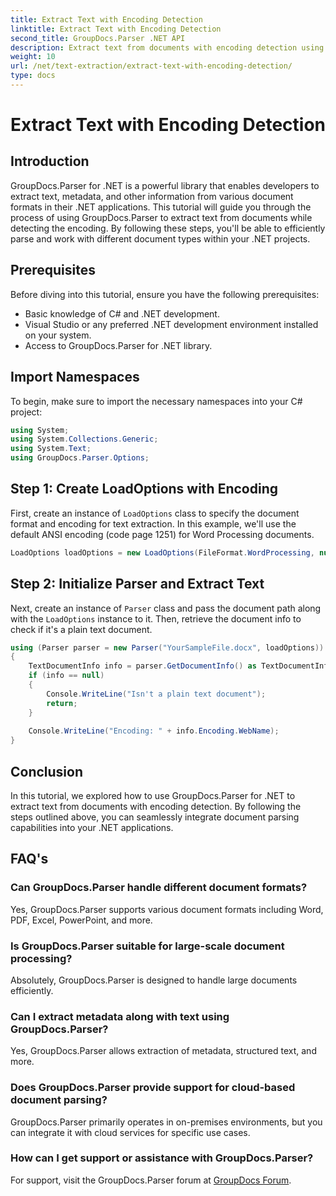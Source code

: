 ```yaml
---
title: Extract Text with Encoding Detection
linktitle: Extract Text with Encoding Detection
second_title: GroupDocs.Parser .NET API
description: Extract text from documents with encoding detection using GroupDocs.Parser for .NET. Efficiently parse various formats in your .NET applications.
weight: 10
url: /net/text-extraction/extract-text-with-encoding-detection/
type: docs
---
```

# Extract Text with Encoding Detection

## Introduction
GroupDocs.Parser for .NET is a powerful library that enables developers to extract text, metadata, and other information from various document formats in their .NET applications. This tutorial will guide you through the process of using GroupDocs.Parser to extract text from documents while detecting the encoding. By following these steps, you'll be able to efficiently parse and work with different document types within your .NET projects.
## Prerequisites
Before diving into this tutorial, ensure you have the following prerequisites:
- Basic knowledge of C# and .NET development.
- Visual Studio or any preferred .NET development environment installed on your system.
- Access to GroupDocs.Parser for .NET library.

## Import Namespaces
To begin, make sure to import the necessary namespaces into your C# project:
```csharp
using System;
using System.Collections.Generic;
using System.Text;
using GroupDocs.Parser.Options;
```
## Step 1: Create LoadOptions with Encoding
First, create an instance of `LoadOptions` class to specify the document format and encoding for text extraction. In this example, we'll use the default ANSI encoding (code page 1251) for Word Processing documents.
```csharp
LoadOptions loadOptions = new LoadOptions(FileFormat.WordProcessing, null, null, Encoding.GetEncoding(1251));
```
## Step 2: Initialize Parser and Extract Text
Next, create an instance of `Parser` class and pass the document path along with the `LoadOptions` instance to it. Then, retrieve the document info to check if it's a plain text document.
```csharp
using (Parser parser = new Parser("YourSampleFile.docx", loadOptions))
{
    TextDocumentInfo info = parser.GetDocumentInfo() as TextDocumentInfo;
    if (info == null)
    {
        Console.WriteLine("Isn't a plain text document");
        return;
    }
    
    Console.WriteLine("Encoding: " + info.Encoding.WebName);
}
```

## Conclusion
In this tutorial, we explored how to use GroupDocs.Parser for .NET to extract text from documents with encoding detection. By following the steps outlined above, you can seamlessly integrate document parsing capabilities into your .NET applications.

## FAQ's
### Can GroupDocs.Parser handle different document formats?
Yes, GroupDocs.Parser supports various document formats including Word, PDF, Excel, PowerPoint, and more.
### Is GroupDocs.Parser suitable for large-scale document processing?
Absolutely, GroupDocs.Parser is designed to handle large documents efficiently.
### Can I extract metadata along with text using GroupDocs.Parser?
Yes, GroupDocs.Parser allows extraction of metadata, structured text, and more.
### Does GroupDocs.Parser provide support for cloud-based document parsing?
GroupDocs.Parser primarily operates in on-premises environments, but you can integrate it with cloud services for specific use cases.
### How can I get support or assistance with GroupDocs.Parser?
For support, visit the GroupDocs.Parser forum at [GroupDocs Forum](https://forum.groupdocs.com/c/parser/17).
